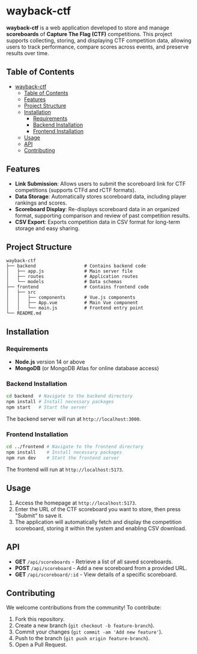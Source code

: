 # wayback-ctf

**wayback-ctf** is a web application developed to store and manage **scoreboards** of **Capture The Flag (CTF)** competitions. This project supports collecting, storing, and displaying CTF competition data, allowing users to track performance, compare scores across events, and preserve results over time.

## Table of Contents
- [wayback-ctf](#wayback-ctf)
  - [Table of Contents](#table-of-contents)
  - [Features](#features)
  - [Project Structure](#project-structure)
  - [Installation](#installation)
    - [Requirements](#requirements)
    - [Backend Installation](#backend-installation)
    - [Frontend Installation](#frontend-installation)
  - [Usage](#usage)
  - [API](#api)
  - [Contributing](#contributing)

## Features

- **Link Submission**: Allows users to submit the scoreboard link for CTF competitions (supports CTFd and rCTF formats).
- **Data Storage**: Automatically stores scoreboard data, including player rankings and scores.
- **Scoreboard Display**: Re-displays scoreboard data in an organized format, supporting comparison and review of past competition results.
- **CSV Export**: Exports competition data in CSV format for long-term storage and easy sharing.

## Project Structure

```plaintext
wayback-ctf
├── backend                  # Contains backend code
│   ├── app.js               # Main server file
│   ├── routes               # Application routes
│   └── models               # Data schemas
├── frontend                 # Contains frontend code
│   ├── src
│   │   ├── components       # Vue.js components
│   │   ├── App.vue          # Main Vue component
│   │   └── main.js          # Frontend entry point
└── README.md
```

## Installation

### Requirements

- **Node.js** version 14 or above
- **MongoDB** (or MongoDB Atlas for online database access)

### Backend Installation
```bash
cd backend  # Navigate to the backend directory
npm install # Install necessary packages
npm start   # Start the server
```


The backend server will run at `http://localhost:3000`.

### Frontend Installation
```bash
cd ../frontend # Navigate to the frontend directory
npm install    # Install necessary packages
npm run dev    # Start the frontend server
```
The frontend will run at `http://localhost:5173`.

## Usage

1. Access the homepage at `http://localhost:5173`.
2. Enter the URL of the CTF scoreboard you want to store, then press "Submit" to save it.
3. The application will automatically fetch and display the competition scoreboard, storing it within the system and enabling CSV download.

## API

- **GET** `/api/scoreboards` - Retrieve a list of all saved scoreboards.
- **POST** `/api/scoreboard` - Add a new scoreboard from a provided URL.
- **GET** `/api/scoreboard/:id` - View details of a specific scoreboard.

## Contributing

We welcome contributions from the community! To contribute:

1. Fork this repository.
2. Create a new branch (`git checkout -b feature-branch`).
3. Commit your changes (`git commit -am 'Add new feature'`).
4. Push to the branch (`git push origin feature-branch`).
5. Open a Pull Request. 
